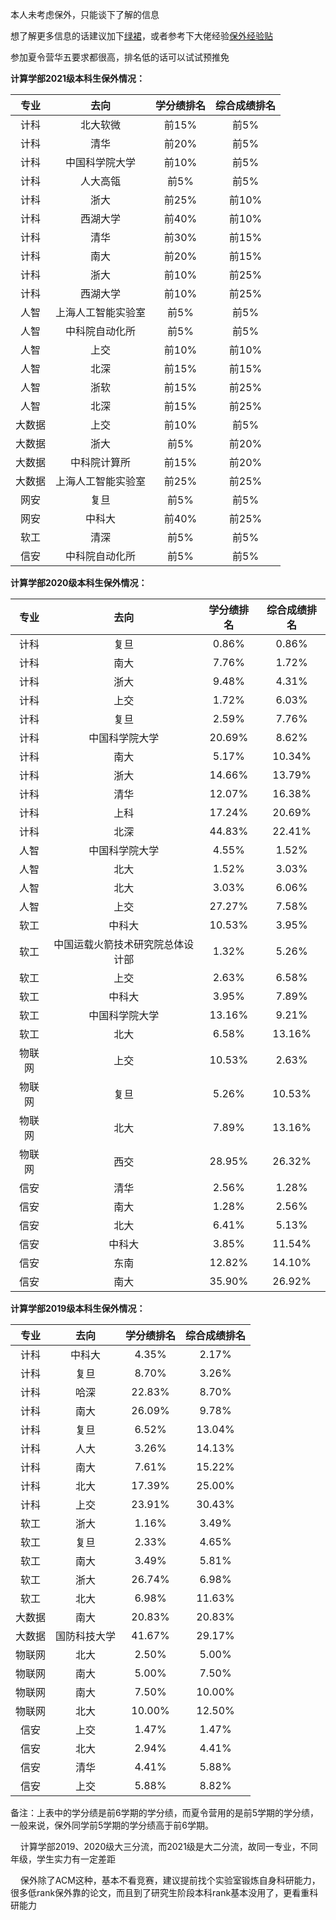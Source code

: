 本人未考虑保外，只能谈下了解的信息

想了解更多信息的话建议加下[绿裙](https://github.com/CS-BAOYAN)，或者参考下大佬经验[保外经验贴](https://csbaoyan.top/%E4%BF%9D%E7%A0%94%E7%BB%8F%E9%AA%8C%E8%B4%B4/%E6%80%BB%E8%A7%88/)

参加夏令营华五要求都很高，排名低的话可以试试预推免

**计算学部2021级本科生保外情况：**

| **专业** | **去向** | **学分绩排名** | **综合成绩排名** |
|:--------:|:--------:|:----------:|:--------:|
| 计科 | 北大软微 | 前15%| 前5%|
| 计科 | 清华 | 前20%| 前5%|
| 计科 | 中国科学院大学  | 前10%| 前5%|
| 计科 | 人大高瓴 |前5% | 前5%|
| 计科 | 浙大 | 前25%| 前10%|
| 计科 | 西湖大学 | 前40%| 前10%|
| 计科 | 清华 | 前30%| 前15%|
| 计科 | 南大  | 前20%| 前15%|
| 计科 |  浙大 | 前10%| 前25%|
| 计科 | 西湖大学 | 前10%| 前25%|
| 人智 | 上海人工智能实验室 |前5% | 前5%|
| 人智 | 中科院自动化所 | 前5% | 前5% |
| 人智 | 上交 | 前10% | 前10%|
| 人智 | 北深 | 前15%| 前15%|
| 人智 | 浙软 | 前15%|前25% |
| 人智 | 北深 | 前15%| 前25%|
| 大数据 | 上交 | 前10%| 前5%|
| 大数据 |  浙大 | 前5%| 前20%|
| 大数据 | 中科院计算所 |前15% |前20% |
| 大数据 | 上海人工智能实验室 |前25% |前25% |
| 网安 | 复旦 | 前5%| 前5%|
| 网安 | 中科大 | 前40%| 前25%|
| 软工 |  清深 | 前5%| 前5%|
| 信安 | 中科院自动化所 |前5% | 前5% |

**计算学部2020级本科生保外情况：**

| 专业             | 去向           | 学分绩排名 | 综合成绩排名 |
| :--------: | :--------:|:--------: | :--------: |
| 计科 | 复旦           | 0.86%      | 0.86%    |
| 计科 | 南大           | 7.76%      | 1.72%    |
| 计科 | 浙大           | 9.48%      | 4.31%    |
| 计科 | 上交           | 1.72%      | 6.03%    |
| 计科| 复旦           | 2.59%      | 7.76%    |
| 计科 | 中国科学院大学 | 20.69%     | 8.62%    |
| 计科 | 南大           | 5.17%      | 10.34%   |
| 计科 | 浙大           | 14.66%     | 13.79%   |
| 计科 | 清华           | 12.07%     | 16.38%   |
| 计科 | 上科           | 17.24%     | 20.69%   |
| 计科 | 北深           | 44.83%     | 22.41%   |
| 人智         | 中国科学院大学 | 4.55%      | 1.52%    |
| 人智         | 北大           | 1.52%      | 3.03%    |
| 人智         | 北大           | 3.03%      | 6.06%    |
| 人智         | 上交           | 27.27%     | 7.58%    |
| 软工         | 中科大         | 10.53%     | 3.95%    |
| 软工         | 中国运载火箭技术研究院总体设计部       | 1.32%      | 5.26%    |
| 软工        | 上交           | 2.63%      | 6.58%    |
| 软工        | 中科大         | 3.95%      | 7.89%    |
| 软工        | 中国科学院大学 | 13.16%     | 9.21%    |
| 软工        | 北大           | 6.58%      | 13.16%   |
| 物联网      | 上交           | 10.53%     | 2.63%    |
| 物联网     | 复旦           | 5.26%      | 10.53%   |
| 物联网      | 北大           | 7.89%      | 13.16%   |
| 物联网      | 西交           | 28.95%     | 26.32%   |
| 信安         | 清华           | 2.56%      | 1.28%    |
| 信安       | 南大           | 1.28%      | 2.56%    |
| 信安        | 北大           | 6.41%      | 5.13%    |
| 信安         | 中科大         | 3.85%      | 11.54%   |
| 信安         | 东南           | 12.82%     | 14.10%   |
| 信安         | 南大           | 35.90%     | 26.92%   |

**计算学部2019级本科生保外情况：**

| 专业   | 去向     | 学分绩排名 | 综合成绩排名 |
|  :--------: |  :--------:|  :--------: |  :--------: |
| 计科   | 中科大   | 4.35%      | 2.17%        |
| 计科   | 复旦     | 8.70%      | 3.26%        |
| 计科   | 哈深     | 22.83%     | 8.70%        |
| 计科   | 南大     | 26.09%     | 9.78%        |
| 计科   | 复旦     | 6.52%      | 13.04%       |
| 计科   | 人大     | 3.26%      | 14.13%       |
| 计科   | 南大     | 7.61%      | 15.22%       |
| 计科   | 北大     | 17.39%     | 25.00%       |
| 计科   | 上交     | 23.91%     | 30.43%       |
| 软工   | 浙大     | 1.16%      | 3.49%        |
| 软工   | 复旦     | 2.33%      | 4.65%        |
| 软工   | 南大     | 3.49%      | 5.81%        |
| 软工   | 浙大     | 26.74%     | 6.98%        |
| 软工   | 北大     | 6.98%      | 11.63%       |
| 大数据 | 南大     | 20.83%     | 20.83%       |
| 大数据 | 国防科技大学 | 41.67%     | 29.17%       |
| 物联网 | 北大     | 2.50%      | 5.00%        |
| 物联网 | 南大     | 5.00%      | 7.50%        |
| 物联网 | 南大     | 7.50%      | 10.00%       |
| 物联网 | 北大     | 10.00%     | 12.50%       |
| 信安   | 上交     | 1.47%      | 1.47%        |
| 信安   | 北大     | 2.94%      | 4.41%        |
| 信安   | 清华     | 4.41%      | 5.88%        |
| 信安   | 上交     | 5.88%      | 8.82%        |

备注：上表中的学分绩是前6学期的学分绩，而夏令营用的是前5学期的学分绩，一般来说，保外同学前5学期的学分绩高于前6学期。

&nbsp;&nbsp;&nbsp;&nbsp;计算学部2019、2020级大三分流，而2021级是大二分流，故同一专业，不同年级，学生实力有一定差距
      
&nbsp;&nbsp;&nbsp;&nbsp;保外除了ACM这种，基本不看竞赛，建议提前找个实验室锻炼自身科研能力，很多低rank保外靠的论文，而且到了研究生阶段本科rank基本没用了，更看重科研能力


